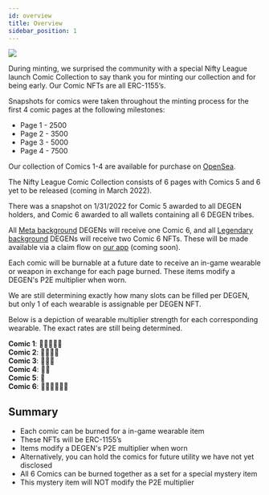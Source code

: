 ```yaml
---
id: overview
title: Overview
sidebar_position: 1
---
```


![](/img/NL_Comic_Burner.jpeg)

During minting, we surprised the community with a special Nifty League launch Comic Collection to say thank you for minting our collection and for being early. Our Comic NFTs are all ERC-1155’s.

Snapshots for comics were taken throughout the minting process for the first 4 comic pages at the following milestones:

- Page 1 - 2500
- Page 2 - 3500
- Page 3 - 5000
- Page 4 - 7500

Our collection of Comics 1-4 are available for purchase on [OpenSea](https://opensea.io/collection/nifty-league-launch-comics).

The Nifty League Comic Collection consists of 6 pages with Comics 5 and 6 yet to be released (coming in March 2022).

There was a snapshot on 1/31/2022 for Comic 5 awarded to all DEGEN holders, and Comic 6 awarded to all wallets containing all 6 DEGEN tribes.

All [Meta background](/docs/overview/degens/backgrounds) DEGENs will receive one Comic 6, and all [Legendary background](/docs/overview/degens/backgrounds) DEGENs will receive two Comic 6 NFTs. These will be made available via a claim flow on [our app](https://app.niftyleague.com/) (coming soon).

Each comic will be burnable at a future date to receive an in-game wearable or weapon in exchange for each page burned. These items modify a DEGEN's P2E multiplier when worn.

We are still determining exactly how many slots can be filled per DEGEN, but only 1 of each wearable is assignable per DEGEN NFT.

Below is a depiction of wearable multiplier strength for each corresponding wearable. The exact rates are still being determined.

**Comic 1**: 💪💪💪💪💪  
**Comic 2**: 💪💪💪💪  
**Comic 3**: 💪💪💪  
**Comic 4**: 💪💪  
**Comic 5**: 💪  
**Comic 6**: 💪💪💪💪💪💪

## Summary

- Each comic can be burned for a in-game wearable item
- These NFTs will be ERC-1155’s
- Items modify a DEGEN's P2E multiplier when worn
- Alternatively, you can hold the comics for future utility we have not yet disclosed
- All 6 Comics can be burned together as a set for a special mystery item
- This mystery item will NOT modify the P2E multiplier
